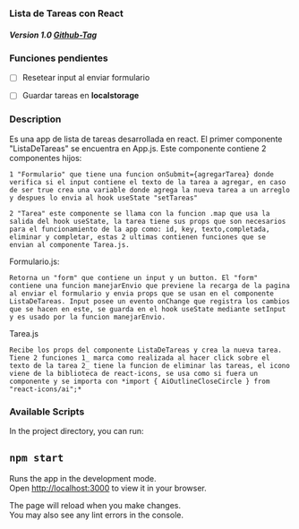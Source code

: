 ### Lista de Tareas con React
##### Version 1.0 [Github-Tag](https://github.com/luca-cr/mi-app/releases/tag/v1.0)

### Funciones pendientes
- [ ] Resetear input al enviar formulario
- [ ] Guardar tareas en **localstorage**


### Description
Es una app de lista de tareas desarrollada en react. El primer componente "ListaDeTareas" se encuentra en App.js. Este componente contiene 2 componentes hijos:

    1 "Formulario" que tiene una funcion onSubmit={agregarTarea} donde verifica si el input contiene el texto de la tarea a agregar, en caso de ser true crea una variable donde agrega la nueva tarea a un arreglo y despues lo envia al hook useState "setTareas"

    2 "Tarea" este componente se llama con la funcion .map que usa la salida del hook useState, la tarea tiene sus props que son necesarios para el funcionamiento de la app como: id, key, texto,completada, eliminar y completar, estas 2 ultimas contienen funciones que se envian al componente Tarea.js.

Formulario.js:

    Retorna un "form" que contiene un input y un button. El "form" contiene una funcion manejarEnvio que previene la recarga de la pagina al enviar el formulario y envia props que se usan en el componente ListaDeTareas. Input posee un evento onChange que registra los cambios que se hacen en este, se guarda en el hook useState mediante setInput y es usado por la funcion manejarEnvio.

Tarea.js

    Recibe los props del componente ListaDeTareas y crea la nueva tarea. Tiene 2 funciones 1_ marca como realizada al hacer click sobre el texto de la tarea 2_ tiene la funcion de eliminar las tareas, el icono viene de la biblioteca de react-icons, se usa como si fuera un componente y se importa con *import { AiOutlineCloseCircle } from "react-icons/ai";*

### Available Scripts

In the project directory, you can run:

## `npm start`

Runs the app in the development mode.\
Open [http://localhost:3000](http://localhost:3000) to view it in your browser.

The page will reload when you make changes.\
You may also see any lint errors in the console.

